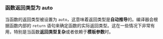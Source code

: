 ### 函数返回类型为 auto

当函数的返回类型被设置为 `auto`，这意味着返回类型是**自动推导**的。编译器会根据函数内部的 `return` 语句来确定函数的实际返回类型。这在一些情况下非常有用，特别是当函数**返回类型复杂**或者依赖于**模板参数**时。

